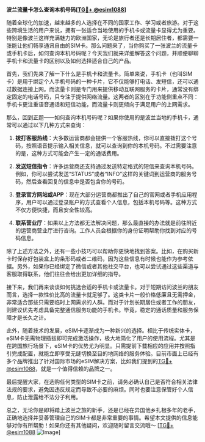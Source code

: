 **波兰流量卡怎么查询本机号码[[TG💪+ @esim1088](https://t.me/s/esim1088)]**

随着全球化的加速，越来越多的人选择在不同的国家工作、学习或者旅游。对于这些跨境生活的用户来说，拥有一张适合当地使用的手机卡或流量卡显得尤为重要。特别是像波兰这样充满魅力的欧洲国家，无论是旅行者还是长期居住者，都需要一张能让他们畅享通讯自由的SIM卡。那么问题来了，当你购买了一张波兰的流量卡或手机卡后，如何查询本机号码呢？今天我们就来详细解答这个问题，并顺便聊聊手机卡和流量卡的区别以及如何选择适合自己的产品。

首先，我们先来了解一下什么是手机卡和流量卡。简单来说，手机卡（也叫SIM卡）是用于绑定个人手机号码的一种卡片，它不仅能够打电话、发短信，还可以通过数据连接上网。而流量卡则是专门用来提供移动互联网服务的卡片，通常没有绑定固定的电话号码，只专注于提供网络流量。这两者的区别在于功能侧重点不同：手机卡更注重语音通话和短信功能，而流量卡则更倾向于满足用户的上网需求。

那么，回到正题——如何查询本机号码呢？如果你使用的是波兰当地的手机卡，通常可以通过以下几种方式来查询：

1. **拨打客服热线**：大多数运营商都会提供一个客服热线，你可以直接拨打这个号码，按照语音提示输入相关信息，就可以查询到你的本机号码。不过需要注意的是，这种方式可能会产生一定的通话费用。

2. **发送短信指令**：许多运营商还支持通过发送特定格式的短信来查询本机号码。例如，你可以尝试发送“STATUS”或者“INFO”这样的关键词到运营商的服务号码，然后查看回复的信息中是否包含你的号码。

3. **登录官方网站或APP**：现在大部分运营商都推出了自己的官网或者手机应用程序，用户可以通过登录账户的方式查看个人信息，包括本机号码等。这种方式不仅方便快捷，而且安全性较高。

4. **联系营业厅**：如果以上方法都无法解决问题，那么最直接的办法就是前往附近的运营商营业厅进行咨询。工作人员会根据你的身份证明帮助你找到对应的号码信息。

除了上述方法之外，还有一些小技巧可以帮助你更快地找到答案。比如，在购买新卡时保存好包装盒上的条形码或者二维码，因为这些信息有时候也能作为参考依据。另外，如果你已经绑定了微信或者其他社交平台，也可以尝试通过这些渠道与客服取得联系，他们往往会给出更加详细的指导。

接下来，我们再来谈谈如何挑选合适的手机卡或流量卡。对于短期访问波兰的朋友而言，选择一款性价比高的流量卡就足够了。这类卡片一般价格低廉且无需押金，非常适合那些只需要临时上网需求的人群。而对于计划长期居住或者工作的朋友，则建议优先考虑具备完整通信服务功能的手机卡。毕竟，稳定的通话质量和服务保障才是长久之计。

此外，随着技术的发展，eSIM卡逐渐成为一种新兴的选择。相比于传统实体卡，eSIM卡无需物理插拔即可完成激活操作，极大地简化了用户的使用流程。尤其是在跨国旅行场景下，eSIM卡的优势尤为明显。只需提前下载相应的应用并按照指引完成配置，就能立即享受无缝切换至目的地网络的服务体验。目前市面上已经有多个品牌推出了针对国际市场的eSIM解决方案，比如我们提到的[TG💪+ @esim1088](https://t.me/s/esim1088)，就是一个值得信赖的品牌之一。

最后提醒大家，在选购任何类型的SIM卡之前，请务必确认自己是否符合相关法律法规的要求，避免因违反规定而导致不必要的麻烦。同时也要注意保管好个人信息，防止泄露给不法分子利用。

总之，无论你是即将踏上波兰之旅的新手，还是已经在异国他乡扎根多年的老手，正确地选择并妥善管理自己的SIM卡都是非常重要的事情。希望本文提供的信息能够对你有所帮助！如果你还有其他疑问，欢迎随时留言交流哦～ [[TG💪+ @esim1088](https://t.me/s/esim1088) ![Image](https://i.postimg.cc/4NQfJmqS/Snipaste-2025-05-13-00-14-12.png)]